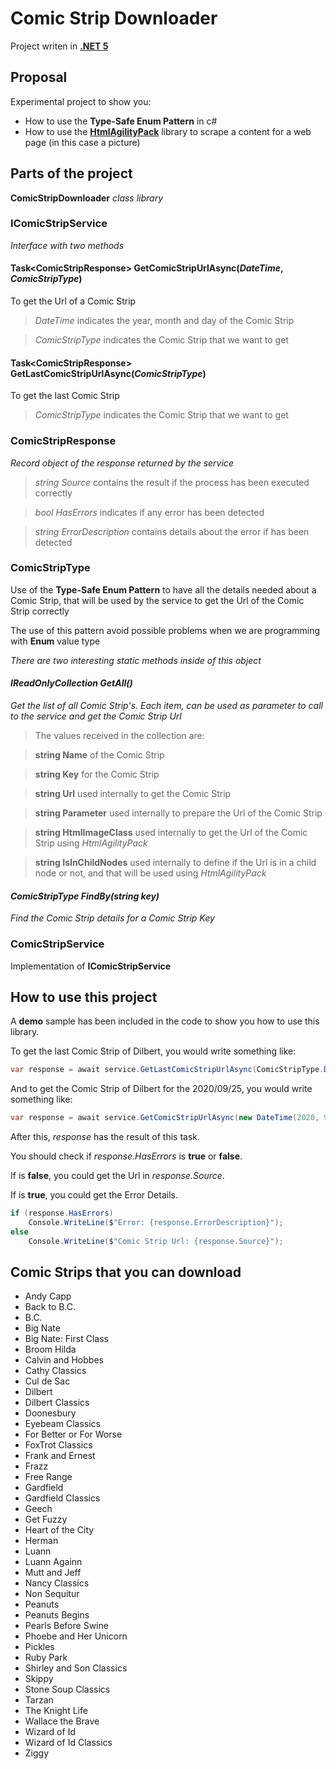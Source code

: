 # Comic Strip Downloader
Project writen in [**.NET 5**](https://dotnet.microsoft.com/download/dotnet/5.0)


## Proposal

Experimental project to show you:
- How to use the **Type-Safe Enum Pattern** in c#
- How to use the [**HtmlAgilityPack**](https://www.nuget.org/packages/HtmlAgilityPack/) library to scrape a content for a web page (in this case a picture)


## Parts of the project

**ComicStripDownloader** *class library*


### **IComicStripService**
*Interface with two methods*

#### **Task&lt;ComicStripResponse&gt; GetComicStripUrlAsync(*DateTime*, *ComicStripType*)** 
To get the Url of a Comic Strip

> *DateTime* indicates the year, month and day of the Comic Strip
  
> *ComicStripType* indicates the Comic Strip that we want to get
  
#### **Task&lt;ComicStripResponse&gt; GetLastComicStripUrlAsync(*ComicStripType*)** 
To get the last Comic Strip

> *ComicStripType* indicates the Comic Strip that we want to get


### **ComicStripResponse**
*Record object of the response returned by the service*

> *string Source* contains the result if the process has been executed correctly

> *bool HasErrors* indicates if any error has been detected

> *string ErrorDescription* contains details about the error if has been detected


### **ComicStripType**
Use of the **Type-Safe Enum Pattern** to have all the details needed about a Comic Strip, that will be used by the service to get the Url of the Comic Strip correctly

The use of this pattern avoid possible problems when we are programming with **Enum** value type

*There are two interesting static methods inside of this object*

#### *IReadOnlyCollection<ComicStripType> GetAll()*
*Get the list of all Comic Strip's. Each item, can be used as parameter to call to the service and get the Comic Strip Url*

> The values received in the collection are:

> **string Name** of the Comic Strip

> **string Key** for the Comic Strip

> **string Url** used internally to get the Comic Strip

> **string Parameter** used internally to prepare the Url of the Comic Strip

> **string HtmlImageClass** used internally to get the Url of the Comic Strip using *HtmlAgilityPack*

> **string IsInChildNodes** used internally to define if the Url is in a child node or not, and that will be used using *HtmlAgilityPack*

#### *ComicStripType FindBy(string key)*
*Find the Comic Strip details for a Comic Strip Key*


### **ComicStripService**
Implementation of **IComicStripService**


## How to use this project

A **demo** sample has been included in the code to show you how to use this library.

To get the last Comic Strip of Dilbert, you would write something like:

```csharp
var response = await service.GetLastComicStripUrlAsync(ComicStripType.Dilbert);
```

And to get the Comic Strip of Dilbert for the 2020/09/25, you would write something like:

```csharp
var response = await service.GetComicStripUrlAsync(new DateTime(2020, 9, 25), ComicStripType.Dilbert);
```

After this, *response* has the result of this task.

You should check if *response.HasErrors* is **true** or **false**.

If is **false**, you could get the Url in *response.Source*.

If is **true**, you could get the Error Details.

```csharp
if (response.HasErrors)
    Console.WriteLine($"Error: {response.ErrorDescription}");
else
    Console.WriteLine($"Comic Strip Url: {response.Source}");
```


## Comic Strips that you can download

- Andy Capp
- Back to B.C.
- B.C.
- Big Nate
- Big Nate: First Class
- Broom Hilda
- Calvin and Hobbes
- Cathy Classics
- Cul de Sac
- Dilbert
- Dilbert Classics
- Doonesbury
- Eyebeam Classics
- For Better or For Worse
- FoxTrot Classics
- Frank and Ernest
- Frazz
- Free Range
- Gardfield
- Gardfield Classics
- Geech
- Get Fuzzy
- Heart of the City
- Herman
- Luann
- Luann Againn
- Mutt and Jeff
- Nancy Classics
- Non Sequitur
- Peanuts
- Peanuts Begins
- Pearls Before Swine
- Phoebe and Her Unicorn
- Pickles
- Ruby Park
- Shirley and Son Classics
- Skippy
- Stone Soup Classics
- Tarzan
- The Knight Life
- Wallace the Brave
- Wizard of Id
- Wizard of Id Classics
- Ziggy
